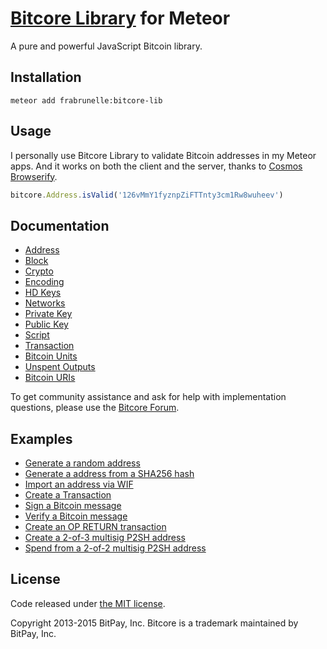 # [Bitcore Library](https://github.com/bitpay/bitcore-lib) for Meteor

A pure and powerful JavaScript Bitcoin library.

## Installation

`meteor add frabrunelle:bitcore-lib`

## Usage

I personally use Bitcore Library to validate Bitcoin addresses in my Meteor apps. And it works on both the client and the server, thanks to [Cosmos Browserify](https://github.com/elidoran/cosmos-browserify).

```javascript
bitcore.Address.isValid('126vMmY1fyznpZiFTTnty3cm1Rw8wuheev')
```

## Documentation

- [Address](https://bitcore.io/api/lib/address)
- [Block](https://bitcore.io/api/lib/block)
- [Crypto](https://bitcore.io/api/lib/crypto)
- [Encoding](https://bitcore.io/api/lib/encoding)
- [HD Keys](https://bitcore.io/api/lib/hd-keys)
- [Networks](https://bitcore.io/api/lib/networks)
- [Private Key](https://bitcore.io/api/lib/private-key)
- [Public Key](https://bitcore.io/api/lib/public-key)
- [Script](https://bitcore.io/api/lib/script)
- [Transaction](https://bitcore.io/api/lib/transaction)
- [Bitcoin Units](https://bitcore.io/api/lib/unit)
- [Unspent Outputs](https://bitcore.io/api/lib/unspent-output)
- [Bitcoin URIs](https://bitcore.io/api/lib/uri)

To get community assistance and ask for help with implementation questions, please use the [Bitcore Forum](https://forum.bitcore.io/).

## Examples

* [Generate a random address](https://github.com/bitpay/bitcore-lib/blob/master/docs/examples.md#generate-a-random-address)
* [Generate a address from a SHA256 hash](https://github.com/bitpay/bitcore-lib/blob/master/docs/examples.md#generate-a-address-from-a-sha256-hash)
* [Import an address via WIF](https://github.com/bitpay/bitcore-lib/blob/master/docs/examples.md#import-an-address-via-wif)
* [Create a Transaction](https://github.com/bitpay/bitcore-lib/blob/master/docs/examples.md#create-a-transaction)
* [Sign a Bitcoin message](https://github.com/bitpay/bitcore-lib/blob/master/docs/examples.md#sign-a-bitcoin-message)
* [Verify a Bitcoin message](https://github.com/bitpay/bitcore-lib/blob/master/docs/examples.md#verify-a-bitcoin-message)
* [Create an OP RETURN transaction](https://github.com/bitpay/bitcore-lib/blob/master/docs/examples.md#create-an-op-return-transaction)
* [Create a 2-of-3 multisig P2SH address](https://github.com/bitpay/bitcore-lib/blob/master/docs/examples.md#create-a-2-of-3-multisig-p2sh-address)
* [Spend from a 2-of-2 multisig P2SH address](https://github.com/bitpay/bitcore-lib/blob/master/docs/examples.md#spend-from-a-2-of-2-multisig-p2sh-address)

## License

Code released under [the MIT license](https://github.com/bitpay/bitcore-lib/blob/master/LICENSE).

Copyright 2013-2015 BitPay, Inc. Bitcore is a trademark maintained by BitPay, Inc.
